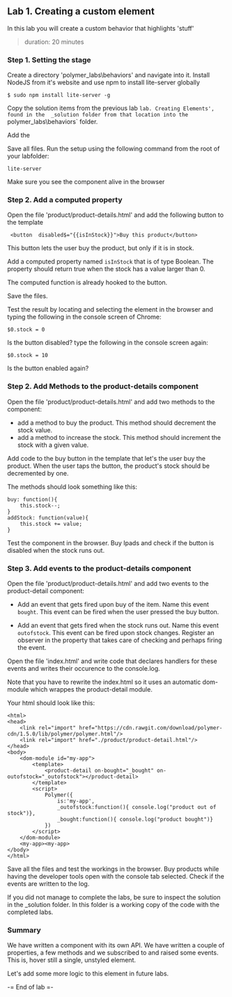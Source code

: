 ## Lab 1. Creating a custom element
In this lab you will create a custom behavior that highlights 'stuff'
> duration: 20 minutes

### Step 1. Setting the stage
Create a directory 'polymer_labs\behaviors' and navigate into it.
Install NodeJS from it's website and use npm to install lite-server globally
```
$ sudo npm install lite-server -g
```
Copy the solution items from the previous lab `lab. Creating Elements', found in the 
_solution folder from that location into the `polymer_labs\behaviors` folder.

Add the 

Save all files.
Run the setup using the following command from the root of your labfolder:
```
lite-server
```

Make sure you see the component alive in the browser

### Step 2. Add a computed property
Open the file 'product/product-details.html' and add the following button 
to the template 
```
 <button  disabled$="{{isInStock}}">Buy this product</button>
```

This button lets the user buy the product, but only if it is in stock.

Add a computed property named `isInStock` that is of type Boolean. 
The property should return true when the stock has a value larger than 0.

The computed function is already hooked to the button. 

Save the files.

Test the result by locating and selecting the element in the browser and 
typing the following in the console screen of Chrome:
```
$0.stock = 0
```
Is the button disabled?
type the following in the console screen again:
```
$0.stock = 10
```
Is the button enabled again?

### Step 2. Add Methods to the product-details component
Open the file 'product/product-details.html' and add two methods to 
the component:
- add a method to buy the product. This method should 
decrement the stock value. 
- add a method to increase the stock. This method should 
increment the stock with a given value. 

Add code to the buy button in the template that let's the user buy 
the product. When the user taps the button, the product's stock 
should be decremented by one. 

The methods should look something like this:
```
buy: function(){
    this.stock--;
}
addStock: function(value){
    this.stock += value;
}
```

Test the component in the browser. Buy Ipads and check if the button is disabled 
when the stock runs out.

### Step 3. Add events to the product-details component
Open the file 'product/product-details.html' and add two events to the product-detail
component:
- Add an event that gets fired upon buy of the item.
Name this event `bought`.
This event can be fired when the user pressed the buy button.

- Add an event that gets fired when the stock runs out.
Name this event `outofstock`.
This event can be fired upon stock changes. Register an observer in 
the property that takes care of checking and perhaps firing the event.

Open the file 'index.html' and write code that declares handlers for 
these events and writes their occurence to the console.log.

Note that you have to rewrite the index.html so it uses an automatic dom-module
which wrappes the product-detail module.

Your html should look like this:
```
<html>
<head>
    <link rel="import" href="https://cdn.rawgit.com/download/polymer-cdn/1.5.0/lib/polymer/polymer.html"/>
    <link rel="import" href="./product/product-detail.html"/>
</head>
<body>
    <dom-module id="my-app">
        <template>
            <product-detail on-bought="_bought" on-outofstock="_outofstock"></product-detail>
        </template>
        <script>          
            Polymer({
                is:'my-app',
                _outofstock:function(){ console.log("product out of stock")},
                _bought:function(){ console.log("product bought")}
            })
        </script>
    </dom-module>
    <my-app><my-app>
</body>
</html>
```


Save all the files and test the workings in the browser. Buy products while having the 
developer tools open with the console tab selected. Check if the events are 
written to the log.

If you did not manage to complete the labs, be sure to inspect the solution in the _solution folder. 
In this folder is a working copy of the code with the completed labs.

### Summary
We have written a component with its own API. We have written a couple of properties, a few methods
and we subscribed to and raised some events. This is, hover still a single, unstyled element.

Let's add some more logic to this element in future labs.

-= End of lab =-
